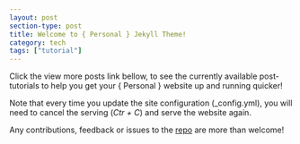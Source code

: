 ```yaml
---
layout: post
section-type: post
title: Welcome to { Personal } Jekyll Theme!
category: tech
tags: ["tutorial"]
---
```


Click the view more posts link bellow, to see the currently available
post-tutorials to help you get your { Personal } website up and running quicker!

Note that every time you update the site configuration (\_config.yml), you will
need to cancel the serving (_Ctr + C_) and serve the website again.

Any contributions, feedback or issues to the
<a href="https://github.com/PanosSakkos/personal-jekyll-theme" target="\_blank">repo</a>
are more than welcome!
